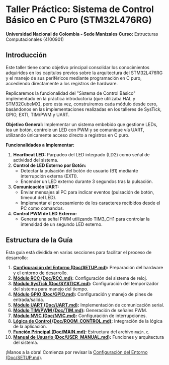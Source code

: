 # Taller Práctico: Sistema de Control Básico en C Puro (STM32L476RG)

**Universidad Nacional de Colombia - Sede Manizales**
**Curso:** Estructuras Computacionales (4100901)

## Introducción

Este taller tiene como objetivo principal consolidar los conocimientos adquiridos en los capítulos previos sobre la arquitectura del STM32L476RG y el manejo de sus periféricos mediante programación en C puro, accediendo directamente a los registros de hardware.

Replicaremos la funcionalidad del "Sistema de Control Básico" implementado en la práctica introductoria (que utilizaba HAL y STM32CubeMX), pero esta vez, construiremos cada módulo desde cero, basándonos en las implementaciones realizadas en los talleres de SysTick, GPIO, EXTI, TIM/PWM y UART.

**Objetivo General:**
Implementar un sistema embebido que gestione LEDs, lea un botón, controle un LED con PWM y se comunique vía UART, utilizando únicamente acceso directo a registros en C puro.

**Funcionalidades a Implementar:**
1.  **Heartbeat LED:** Parpadeo del LED integrado (LD2) como señal de actividad del sistema.
2.  **Control de LED Externo por Botón:**
    *   Detectar la pulsación del botón de usuario (B1) mediante interrupción externa (EXTI).
    *   Encender un LED externo durante 3 segundos tras la pulsación.
3.  **Comunicación UART:**
    *   Enviar mensajes al PC para indicar eventos (pulsación de botón, timeout del LED).
    *   Implementar el procesamiento de los caracteres recibidos desde el PC como comandos.
4.  **Control PWM de LED Externo:**
    *   Generar una señal PWM utilizando TIM3_CH1 para controlar la intensidad de un segundo LED externo.

## Estructura de la Guía

Esta guía está dividida en varias secciones para facilitar el proceso de desarrollo:

1.  **[Configuración del Entorno (Doc/SETUP.md)](Doc/SETUP.md):** Preparación del hardware y el entorno de desarrollo.
2.  **[Módulo RCC (Doc/RCC.md)](Doc/RCC.md):** Configuración del sistema de reloj.
3.  **[Módulo SysTick (Doc/SYSTICK.md)](Doc/SYSTICK.md):** Configuración del temporizador del sistema para manejo del tiempo.
4.  **[Módulo GPIO (Doc/GPIO.md)](Doc/GPIO.md):** Configuración y manejo de pines de entrada/salida.
5.  **[Módulo UART (Doc/UART.md)](Doc/UART.md):** Implementación de comunicación serial.
6.  **[Módulo TIM/PWM (Doc/TIM.md)](Doc/TIM.md):** Generación de señales PWM.
7.  **[Módulo NVIC (Doc/NVIC.md)](Doc/NVIC.md):** Configuración de interrupciones.
8.  **[Lógica de Control (Doc/ROOM_CONTROL.md)](Doc/ROOM_CONTROL.md):** Integración de la lógica de la aplicación.
9. **[Función Principal (Doc/MAIN.md)](Doc/MAIN.md):** Estructura del archivo `main.c`.
10. **[Manual de Usuario (Doc/USER_MANUAL.md)](Doc/USER_MANUAL.md):** Funciones y arquitectura del sistema.

¡Manos a la obra! Comienza por revisar la [Configuración del Entorno (Doc/SETUP.md)](Doc/SETUP.md).